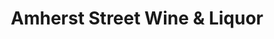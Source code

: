 ---
title: "Amherst Street Wine & Liquor"
url: /buffalo/amherst-street-wine-and-liquor/
shop: alcohol
---